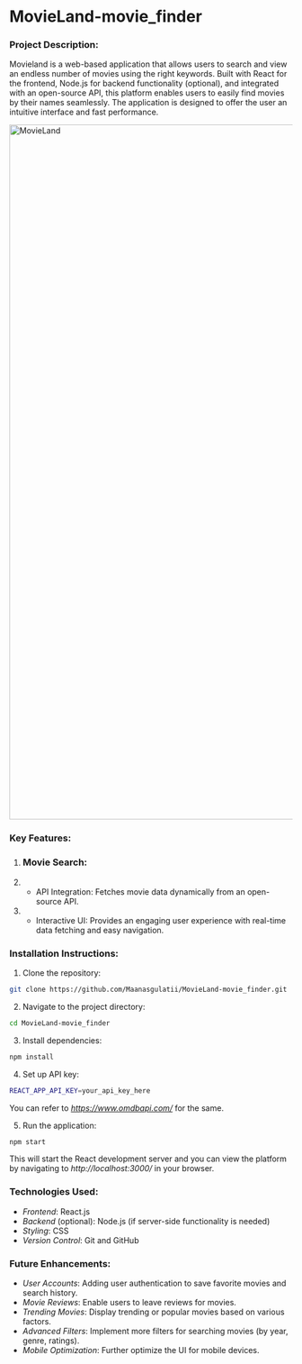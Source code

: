 # MovieLand-movie_finder

### Project Description:
Movieland is a web-based application that allows users to search and view an endless number of movies using the right keywords. Built with React for the frontend, Node.js for backend functionality (optional), and integrated with an open-source API, this platform enables users to easily find movies by their names seamlessly. The application is designed to offer the user an intuitive interface and fast performance.

<img width="1234" alt="MovieLand" src="https://github.com/user-attachments/assets/eddfc791-9caa-468f-a90f-37b617d45bbd">

### Key Features:
1. ### Movie Search: 
2. - API Integration: Fetches movie data dynamically from an open-source API.
3. - Interactive UI: Provides an engaging user experience with real-time data fetching and easy navigation.

### Installation Instructions:

 1. Clone the repository:

  ```bash
git clone https://github.com/Maanasgulatii/MovieLand-movie_finder.git
  ```

2. Navigate to the project directory:

 ```bash
cd MovieLand-movie_finder
 ```

3. Install dependencies:

 ```bash
npm install
 ```

4. Set up API key:

 ```bash
REACT_APP_API_KEY=your_api_key_here
 ```
You can refer to *https://www.omdbapi.com/* for the same.

5. Run the application:
 ```bash
npm start
 ```

This will start the React development server and you can view the platform by navigating to *http://localhost:3000/* in your browser.

### Technologies Used:
- *Frontend*: React.js
- *Backend* (optional): Node.js (if server-side functionality is needed)
- *Styling*: CSS
- *Version Control*: Git and GitHub

### Future Enhancements:
- *User Accounts*: Adding user authentication to save favorite movies and search history.
- *Movie Reviews*: Enable users to leave reviews for movies.
- *Trending Movies*: Display trending or popular movies based on various factors.
- *Advanced Filters*: Implement more filters for searching movies (by year, genre, ratings).
- *Mobile Optimization*: Further optimize the UI for mobile devices.
